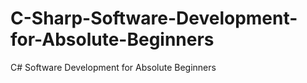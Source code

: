# C-Sharp-Software-Development-for-Absolute-Beginners
C# Software Development for Absolute Beginners

